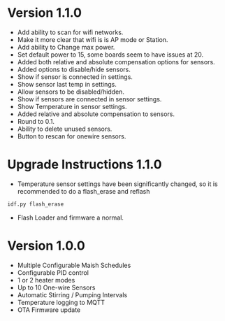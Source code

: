 
# Version 1.1.0

- Add ability to scan for wifi networks.
- Make it more clear that wifi is is AP mode or Station.
- Add ability to Change max power.
- Set default power to 15, some boards seem to have issues at 20.
- Added both relative and absolute compensation options for sensors.
- Added options to disable/hide sensors.
- Show if sensor is connected in settings.
- Show sensor last temp in settings.
- Allow sensors to be disabled/hidden.
- Show if sensors are connected in sensor settings.
- Show Temperature in sensor settings.
- Added relative and absolute compensation to sensors.
- Round to 0.1.
- Ability to delete unused sensors.
- Button to rescan for onewire sensors.

# Upgrade Instructions 1.1.0

- Temperature sensor settings have been significantly changed, so it is recommended to do a flash_erase and reflash

```bash
idf.py flash_erase
``` 

- Flash Loader and firmware a normal.


# Version 1.0.0

- Multiple Configurable Maish Schedules
- Configurable PID control
- 1 or 2 heater modes
- Up to 10 One-wire Sensors
- Automatic Stirring / Pumping Intervals
- Temperature logging to MQTT
- OTA Firmware update

